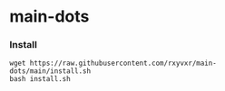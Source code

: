 # main-dots

### Install
``` 
wget https://raw.githubusercontent.com/rxyvxr/main-dots/main/install.sh 
bash install.sh
```
